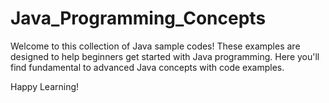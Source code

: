 # Java_Programming_Concepts
   Welcome to this collection of Java sample codes! These examples are designed to help beginners get started with Java programming. Here you'll find  fundamental to advanced Java concepts with code examples.

Happy Learning!
